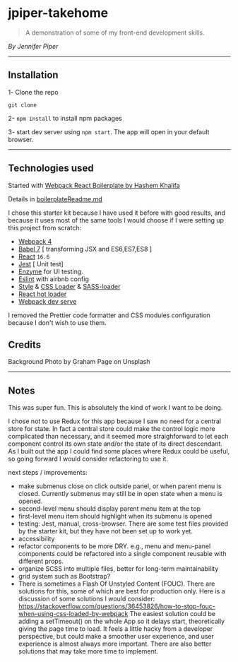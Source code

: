 # jpiper-takehome

> A demonstration of some of my front-end development skills. 

*By Jennifer Piper*

--------------------------------
## Installation
1- Clone the repo

`git clone `

2- `npm install` to install npm packages

3- start dev server using `npm start`. The app will open in your default browser.

--------------------------
## Technologies used

Started with [Webpack React Boilerplate by Hashem Khalifa](https://github.com/HashemKhalifa/webpack-react-boilerplate)

Details in [boilerplateReadme.md](./boilerplateReadme.md)

I chose this starter kit because I have used it before with good results, and because it uses most of the same tools I would choose if I were setting up this project from scratch:

* [Webpack 4](https://github.com/webpack/webpack) 
* [Babel 7](https://github.com/babel/babel) [ transforming JSX and ES6,ES7,ES8 ]
* [React](https://github.com/facebook/react) `16.6`
* [Jest](https://github.com/facebook/jest) [ Unit test]
* [Enzyme](http://airbnb.io/enzyme/) for UI testing.
* [Eslint](https://github.com/eslint/eslint/) with airbnb config
* [Style](https://github.com/webpack-contrib/style-loader) & [CSS Loader](https://github.com/webpack-contrib/css-loader) & [SASS-loader](https://github.com/webpack-contrib/sass-loader)
* [React hot loader](https://github.com/gaearon/react-hot-loader)
* [Webpack dev serve](https://github.com/webpack/webpack-dev-server) 

I removed the Prettier code formatter and CSS modules configuration because I don't wish to use them.

## Credits

Background Photo by Graham Page on Unsplash

---------------------------
## Notes

This was super fun. This is absolutely the kind of work I want to be doing.

I chose not to use Redux for this app because I saw no need for a central store for state. In fact a central store could make the control logic more complicated than necessary, and it seemed more straighforward to let each component control its own state and/or the state of its direct descendant. As I built out the app I could find some places where Redux could be useful, so going forward I would consider refactoring to use it.

next steps / improvements:
  - make submenus close on click outside panel, or when parent menu is closed. Currently submenus may still be in open state when a menu is opened.
  - second-level menu should display parent menu item at the top
  - first-level menu item should highlight when its submenu is opened
  - testing: Jest, manual, cross-browser. There are some test files provided by the starter kit, but they have not been set up to work yet.
  - accessibility
  - refactor components to be more DRY. e.g., menu and menu-panel components could be refactored into a single component reusable with different props.
  - organize SCSS into multiple files, better for long-term maintainability
  - grid system such as Bootstrap?
  - There is sometimes a Flash Of Unstyled Content (FOUC). There are solutions for this, some of which are best for production only. 
  Here is a discussion of some solutions I would consider:
  https://stackoverflow.com/questions/36453826/how-to-stop-fouc-when-using-css-loaded-by-webpack 
  The easiest solution could be adding a setTimeout() on the whole App so it delays start, theoretically giving the page time to load. It feels a little hacky from a developer perspective, but could make a smoother user experience, and user experience is almost always more important. There are also better solutions that may take more time to implement.

